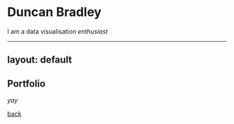 
# Duncan Bradley

I am a data visualisation *enthusiast*

---
layout: default
---

## Portfolio

_yay_

[back](./)
